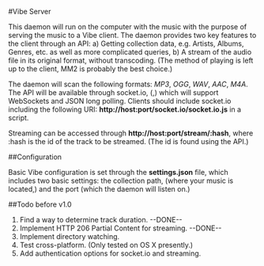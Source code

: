 #Vibe Server

This daemon will run on the computer with the music with the purpose of serving the music to a Vibe client. The daemon provides two key features to the client through an API: a) Getting collection data, e.g. Artists, Albums, Genres, etc. as well as more complicated queries, b) A stream of the audio file in its original format, without transcoding. (The method of playing is left up to the client, MM2 is probably the best choice.)

The daemon will scan the following formats: _MP3_, _OGG_, _WAV_, _AAC_, _M4A_. The API will be available through socket.io, (,) which will support WebSockets and JSON long polling. Clients should include socket.io including the following URI: __http://host:port/socket.io/socket.io.js__ in a script.

Streaming can be accessed through __http://host:port/stream/:hash__, where :hash is the id of the track to be streamed. (The id is found using the API.)

##Configuration

Basic Vibe configuration is set through the __settings.json__ file, which includes two basic settings: the collection path, (where your music is located,) and the port (which the daemon will listen on.)

##Todo before v1.0

1. Find a way to determine track duration. --DONE--
2. Implement HTTP 206 Partial Content for streaming. --DONE--
3. Implement directory watching.
4. Test cross-platform. (Only tested on OS X presently.)
5. Add authentication options for socket.io and streaming.